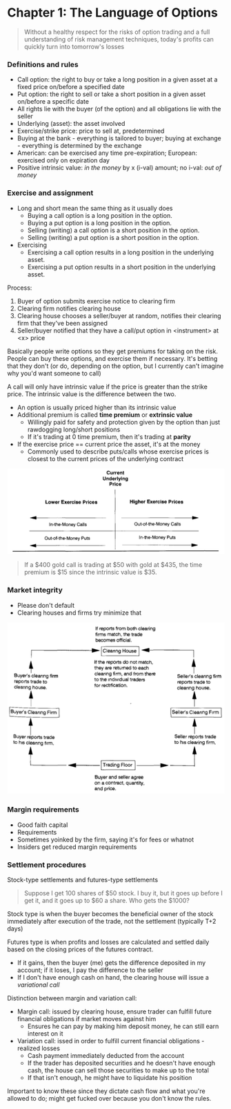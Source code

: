 # Chapter 1: The Language of Options
> Without a healthy respect for the risks of option trading and a full understanding of risk management techniques, today's profits can quickly turn into tomorrow's losses

### Definitions and rules
* Call option: the right to buy or take a long position in a given asset at a fixed price on/before a specified date
* Put option: the right to sell or take a short position in a given asset on/before a specific date
* All rights lie with the buyer (of the option) and all obligations lie with the seller
* Underlying (asset): the asset involved
* Exercise/strike price: price to sell at, predetermined
* Buying at the bank - everything is tailored to buyer; buying at exchange - everything is determined by the exchange
* American: can be exercised any time pre-expiration; European: exercised only on expiration day
* Positive intrinsic value: *in the money* by x (i-val) amount; no i-val: *out of money*


### Exercise and assignment
* Long and short mean the same thing as it usually does
    * Buying a call option is a long position in the option.
    * Buying a put option is a long position in the option.
    * Selling (writing) a call option is a short position in the option.
    * Selling (writing) a put option is a short position in the option.
* Exercising
    * Exercising a call option results in a long position in the underlying asset.
    * Exercising a put option results in a short position in the underlying asset.

Process:
1. Buyer of option submits exercise notice to clearing firm
2. Clearing firm notifies clearing house
3. Clearing house chooses a seller/buyer at random, notifies their clearing firm that they've been assigned
4. Seller/buyer notified that they have a call/put option in \<instrument\> at \<x\> price

Basically people write options so they get premiums for taking on the risk. People can buy these options, and exercise them if necessary. It's betting that they don't (or do, depending on the option, but I currently can't imagine why you'd want someone to call)

A call will only have intrinsic value if the price is greater than the strike price. The intrinsic value is the difference between the two.
* An option is usually priced higher than its intrinsic value
* Additional premium is called **time premium** or **extrinsic value**
    * Willingly paid for safety and protection given by the option than just rawdogging long/short positions
    * If it's trading at 0 time premium, then it's trading at **parity**
* If the exercise price == current price the asset, it's at the money
    * Commonly used to describe puts/calls whose exercise prices is closest to the current prices of the underlying contract

![innout](innout.png)

> If a $400 gold call is trading at $50 with gold at $435, the time premium is $15 since the intrinsic value is $35.

### Market integrity
* Please don't default
* Clearing houses and firms try minimize that

![clearing process](clearingprocess.png)


### Margin requirements
* Good faith capital
* Requirements
* Sometimes yoinked by the firm, saying it's for fees or whatnot
* Insiders get reduced margin requirements

### Settlement procedures
Stock-type settlements and futures-type settlements

> Suppose I get 100 shares of $50 stock. I buy it, but it goes up before I get it, and it goes up to $60 a share. Who gets the $1000?

Stock type is when the buyer becomes the beneficial owner of the stock immediately after execution of the trade, not the settlement (typically T+2 days)

Futures type is when profits and losses are calculated and settled daily based on the closing prices of the futures contract.
* If it gains, then the buyer (me) gets the difference deposited in my account; if it loses, I pay the difference to the seller
* If I don't have enough cash on hand, the clearing house will issue a *variational call* 

Distinction between margin and variation call:
* Margin call: issued by clearing house, ensure trader can fulfill future financial obligations if market moves against him
    * Ensures he can pay by making him deposit money, he can still earn interest on it 
* Variation call: issed in order to fulfill current financial obligations - realized losses
    * Cash payment immediately deducted from the account
    * If the trader has deposited securities and he doesn't have enough cash, the house can sell those securities to make up to the total
    * If that isn't enough, he might have to liquidate his position

Important to know these since they dictate cash flow and what you're allowed to do; might get fucked over because you don't know the rules.
